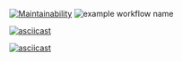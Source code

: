 [![Maintainability](https://api.codeclimate.com/v1/badges/a99a88d28ad37a79dbf6/maintainability)](https://codeclimate.com/github/codeclimate/codeclimate/maintainability)
![example workflow name](https://github.com/Kamstrim/frontend-project-lvl1/workflows/Node.js%20CI/badge.svg)

[![asciicast](https://asciinema.org/a/J3Bd3y80amEdg3mipc1N2dIbc.svg)](https://asciinema.org/a/J3Bd3y80amEdg3mipc1N2dIbc)

[![asciicast](https://asciinema.org/a/xr7hWsh4GRHhbfyj8oe0N3xVI.svg)](https://asciinema.org/a/xr7hWsh4GRHhbfyj8oe0N3xVI)
